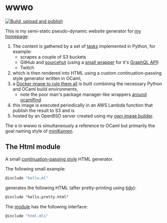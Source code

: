 # wwwo
[![Build, upload and publish](https://github.com/rootmos/wwwo/actions/workflows/publish.yaml/badge.svg)](https://github.com/rootmos/wwwo/actions/workflows/publish.yaml)

This is my semi-static pseudo-dynamic website generator for [my homepage](https://rootmos.io):
1. The content is gathered by a set of [tasks](tasks) implemented in Python, for example:
   - scrapes a couple of S3 buckets
   - GitHub and [sourcehut](https://sr.ht/) (using a [small wrapper](tasks/src/tasks/sourcehut.py) for it's [GraphQL API](https://man.sr.ht/git.sr.ht/graphql.md))
   - Twitch
2. which is then rendered into HTML using a custom continuation-passing style generator written in OCaml,
3. a [Docker image to rule them all](Dockerfile) is built combining the necessary Python and OCaml build environments,
   - note the poor man's package manager-like wrappers [around ocamlfind](bin/buildml)
3. this image is executed periodically in an AWS Lambda function that publish the result to S3 and is
4. hosted by an OpenBSD server created using my [own image builder](https://github.com/rootmos/openbsd).

The o in wwwo is simultaneously a reference to OCaml but primarily the goal naming style of [miniKanren](http://minikanren.org/).

## The Html module
A small [continuation-passing style](https://en.wikipedia.org/wiki/Continuation-passing_style) HTML generator.

The following small example:
```ocaml
@include "hello.ml"
```
generates the following HTML (after pretty-printing using [tidy](http://www.html-tidy.org/)):
```html
@include "hello.pretty.html"
```

The [module](generator/src/html.ml) has the following interface:
```ocaml
@include "html.mli"
```
